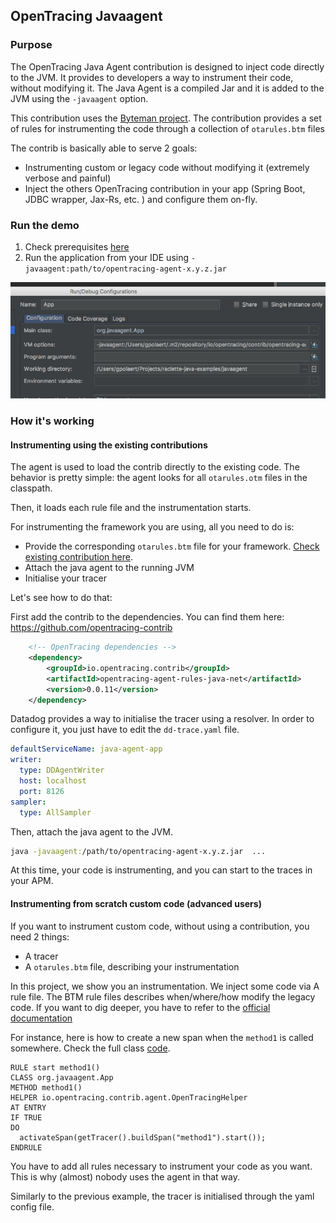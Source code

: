 ## OpenTracing Javaagent
### Purpose

The OpenTracing Java Agent contribution is designed to inject code directly to the JVM.
It provides to developers a way to instrument their code, without modifying it.
The Java Agent is a compiled Jar and it is added to the JVM using the `-javaagent` option.

This contribution uses the [Byteman project](http://byteman.jboss.org/). The contribution provides 
a set of rules for instrumenting the code through a collection of `otarules.btm` files

The contrib is basically able to serve 2 goals:
- Instrumenting custom or legacy code without modifying it (extremely verbose and painful)
- Inject the others OpenTracing contribution in your app (Spring Boot, JDBC wrapper, Jax-Rs, etc. )
and configure them on-fly. 

### Run the demo

1. Check prerequisites [here](../../../raclette-java-examples/README.md)
2. Run the application from your IDE using `-javaagent:path/to/opentracing-agent-x.y.z.jar`

![](java-agent-ide.png)

### How it's working

#### Instrumenting using the existing contributions
The agent is used to load the contrib directly to the existing code. The behavior is 
pretty simple: the agent looks for all `otarules.otm` files in the classpath.

Then, it loads each rule file and the instrumentation starts.

For instrumenting the framework you are using, all you need to do is:
* Provide the corresponding `otarules.btm` file for your framework. [Check existing contribution here](https://github.com/opentracing-contrib).
* Attach the java agent to the running JVM
* Initialise your tracer

Let's see how to do that:

First add the contrib to the dependencies.
You can find them here: https://github.com/opentracing-contrib

```xml
    <!-- OpenTracing dependencies -->
    <dependency>
        <groupId>io.opentracing.contrib</groupId>
        <artifactId>opentracing-agent-rules-java-net</artifactId>
        <version>0.0.11</version>
    </dependency> 
```

Datadog provides a way to initialise the tracer using a resolver. 
In order to configure it, you just have to edit the `dd-trace.yaml` file.

```yaml
defaultServiceName: java-agent-app
writer:
  type: DDAgentWriter
  host: localhost
  port: 8126
sampler:
  type: AllSampler
```

Then, attach the java agent to the JVM.

```bash
java -javaagent:/path/to/opentracing-agent-x.y.z.jar  ...
```

At this time, your code is instrumenting, and you can start to the traces in your APM.

#### Instrumenting from scratch custom code (advanced users)

If you want to instrument custom code, without using a contribution, you need 2 things:
* A tracer
* A `otarules.btm` file, describing your instrumentation

In this project, we show you an instrumentation. We inject some code via A rule file. 
The BTM rule files describes when/where/how modify the legacy code.
If you want to dig deeper, you have to refer to the [official documentation](http://byteman.jboss.org/docs.html)

For instance, here is how to create a new span when the `method1` is called somewhere.
Check the full class [code](src/main/java/org/javaagent/App.java).

```btm
RULE start method1()
CLASS org.javaagent.App
METHOD method1()
HELPER io.opentracing.contrib.agent.OpenTracingHelper
AT ENTRY
IF TRUE
DO
  activateSpan(getTracer().buildSpan("method1").start());
ENDRULE
```

You have to add all rules necessary to instrument your code as you want. 
This is why (almost) nobody uses the agent in that way.
 
Similarly to the previous example, the tracer is initialised through the yaml config file.
